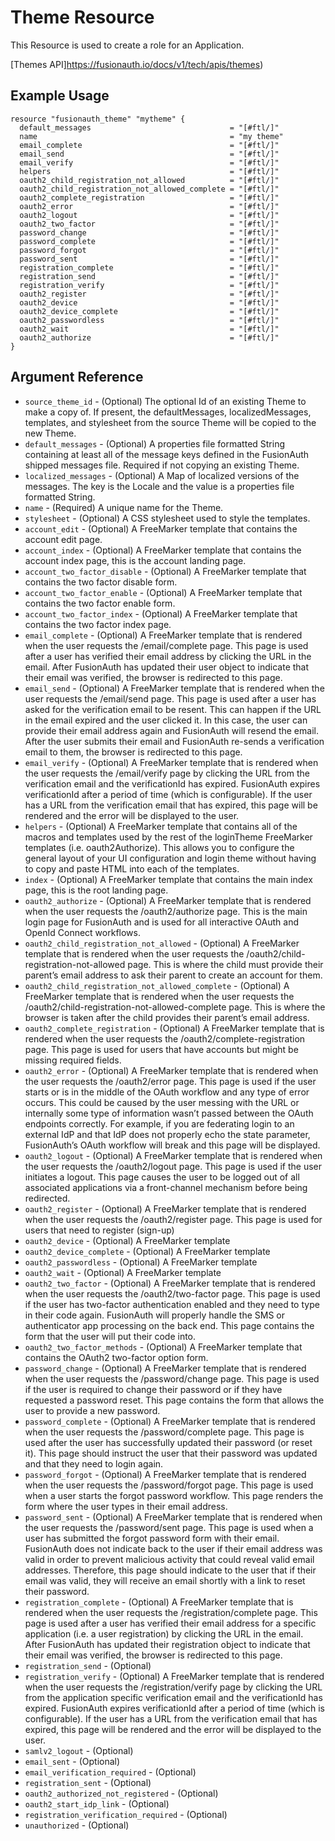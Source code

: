 # Theme Resource

This Resource is used to create a role for an Application.

[Themes API]https://fusionauth.io/docs/v1/tech/apis/themes)

## Example Usage

```hcl
resource "fusionauth_theme" "mytheme" {
  default_messages                               = "[#ftl/]"
  name                                           = "my theme"
  email_complete                                 = "[#ftl/]"
  email_send                                     = "[#ftl/]"
  email_verify                                   = "[#ftl/]"
  helpers                                        = "[#ftl/]"
  oauth2_child_registration_not_allowed          = "[#ftl/]"
  oauth2_child_registration_not_allowed_complete = "[#ftl/]"
  oauth2_complete_registration                   = "[#ftl/]"
  oauth2_error                                   = "[#ftl/]"
  oauth2_logout                                  = "[#ftl/]"
  oauth2_two_factor                              = "[#ftl/]"
  password_change                                = "[#ftl/]"
  password_complete                              = "[#ftl/]"
  password_forgot                                = "[#ftl/]"
  password_sent                                  = "[#ftl/]"
  registration_complete                          = "[#ftl/]"
  registration_send                              = "[#ftl/]"
  registration_verify                            = "[#ftl/]"
  oauth2_register                                = "[#ftl/]"
  oauth2_device                                  = "[#ftl/]"
  oauth2_device_complete                         = "[#ftl/]"
  oauth2_passwordless                            = "[#ftl/]"
  oauth2_wait                                    = "[#ftl/]"
  oauth2_authorize                               = "[#ftl/]"
}
```

## Argument Reference

* `source_theme_id` - (Optional) The optional Id of an existing Theme to make a copy of. If present, the defaultMessages, localizedMessages, templates, and stylesheet from the source Theme will be copied to the new Theme.
* `default_messages` - (Optional) A properties file formatted String containing at least all of the message keys defined in the FusionAuth shipped messages file. Required if not copying an existing Theme.
* `localized_messages` - (Optional) A Map of localized versions of the messages. The key is the Locale and the value is a properties file formatted String.
* `name` - (Required) A unique name for the Theme.
* `stylesheet` - (Optional) A CSS stylesheet used to style the templates.
* `account_edit` - (Optional) A FreeMarker template that contains the account edit page.
* `account_index` - (Optional) A FreeMarker template that contains the account index page, this is the account landing page.
* `account_two_factor_disable` - (Optional) A FreeMarker template that contains the two factor disable form.
* `account_two_factor_enable` - (Optional) A FreeMarker template that contains the two factor enable form.
* `account_two_factor_index` - (Optional) A FreeMarker template that contains the two factor index page.
* `email_complete` - (Optional) A FreeMarker template that is rendered when the user requests the /email/complete page. This page is used after a user has verified their email address by clicking the URL in the email. After FusionAuth has updated their user object to indicate that their email was verified, the browser is redirected to this page.
* `email_send` - (Optional) A FreeMarker template that is rendered when the user requests the /email/send page. This page is used after a user has asked for the verification email to be resent. This can happen if the URL in the email expired and the user clicked it. In this case, the user can provide their email address again and FusionAuth will resend the email. After the user submits their email and FusionAuth re-sends a verification email to them, the browser is redirected to this page.
* `email_verify` - (Optional) A FreeMarker template that is rendered when the user requests the /email/verify page by clicking the URL from the verification email and the verificationId has expired. FusionAuth expires verificationId after a period of time (which is configurable). If the user has a URL from the verification email that has expired, this page will be rendered and the error will be displayed to the user.
* `helpers` - (Optional) A FreeMarker template that contains all of the macros and templates used by the rest of the loginTheme FreeMarker templates (i.e. oauth2Authorize). This allows you to configure the general layout of your UI configuration and login theme without having to copy and paste HTML into each of the templates.
* `index` - (Optional) A FreeMarker template that contains the main index page, this is the root landing page.
* `oauth2_authorize` - (Optional) A FreeMarker template that is rendered when the user requests the /oauth2/authorize page. This is the main login page for FusionAuth and is used for all interactive OAuth and OpenId Connect workflows.
* `oauth2_child_registration_not_allowed` - (Optional) A FreeMarker template that is rendered when the user requests the /oauth2/child-registration-not-allowed page. This is where the child must provide their parent’s email address to ask their parent to create an account for them.
* `oauth2_child_registration_not_allowed_complete` - (Optional) A FreeMarker template that is rendered when the user requests the /oauth2/child-registration-not-allowed-complete page. This is where the browser is taken after the child provides their parent’s email address.
* `oauth2_complete_registration` - (Optional) A FreeMarker template that is rendered when the user requests the /oauth2/complete-registration page. This page is used for users that have accounts but might be missing required fields.
* `oauth2_error` - (Optional) A FreeMarker template that is rendered when the user requests the /oauth2/error page. This page is used if the user starts or is in the middle of the OAuth workflow and any type of error occurs. This could be caused by the user messing with the URL or internally some type of information wasn’t passed between the OAuth endpoints correctly. For example, if you are federating login to an external IdP and that IdP does not properly echo the state parameter, FusionAuth’s OAuth workflow will break and this page will be displayed.
* `oauth2_logout` - (Optional) A FreeMarker template that is rendered when the user requests the /oauth2/logout page. This page is used if the user initiates a logout. This page causes the user to be logged out of all associated applications via a front-channel mechanism before being redirected.
* `oauth2_register` - (Optional) A FreeMarker template that is rendered when the user requests the /oauth2/register page. This page is used for users that need to register (sign-up)
* `oauth2_device` - (Optional) A FreeMarker template
* `oauth2_device_complete` - (Optional) A FreeMarker template
* `oauth2_passwordless` - (Optional) A FreeMarker template
* `oauth2_wait` - (Optional) A FreeMarker template
* `oauth2_two_factor` - (Optional) A FreeMarker template that is rendered when the user requests the /oauth2/two-factor page. This page is used if the user has two-factor authentication enabled and they need to type in their code again. FusionAuth will properly handle the SMS or authenticator app processing on the back end. This page contains the form that the user will put their code into.
* `oauth2_two_factor_methods` - (Optional) A FreeMarker template that contains the OAuth2 two-factor option form.
* `password_change` - (Optional) A FreeMarker template that is rendered when the user requests the /password/change page. This page is used if the user is required to change their password or if they have requested a password reset. This page contains the form that allows the user to provide a new password.
* `password_complete` - (Optional) A FreeMarker template that is rendered when the user requests the /password/complete page. This page is used after the user has successfully updated their password (or reset it). This page should instruct the user that their password was updated and that they need to login again.
* `password_forgot` - (Optional) A FreeMarker template that is rendered when the user requests the /password/forgot page. This page is used when a user starts the forgot password workflow. This page renders the form where the user types in their email address.
* `password_sent` - (Optional) A FreeMarker template that is rendered when the user requests the /password/sent page. This page is used when a user has submitted the forgot password form with their email. FusionAuth does not indicate back to the user if their email address was valid in order to prevent malicious activity that could reveal valid email addresses. Therefore, this page should indicate to the user that if their email was valid, they will receive an email shortly with a link to reset their password.
* `registration_complete` - (Optional) A FreeMarker template that is rendered when the user requests the /registration/complete page. This page is used after a user has verified their email address for a specific application (i.e. a user registration) by clicking the URL in the email. After FusionAuth has updated their registration object to indicate that their email was verified, the browser is redirected to this page.
* `registration_send` - (Optional)
* `registration_verify` - (Optional) A FreeMarker template that is rendered when the user requests the /registration/verify page by clicking the URL from the application specific verification email and the verificationId has expired. FusionAuth expires verificationId after a period of time (which is configurable). If the user has a URL from the verification email that has expired, this page will be rendered and the error will be displayed to the user.
* `samlv2_logout` - (Optional)
* `email_sent` - (Optional)
* `email_verification_required` - (Optional)
* `registration_sent` - (Optional)
* `oauth2_authorized_not_registered` - (Optional)
* `oauth2_start_idp_link` - (Optional)
* `registration_verification_required` - (Optional)
* `unauthorized` - (Optional)